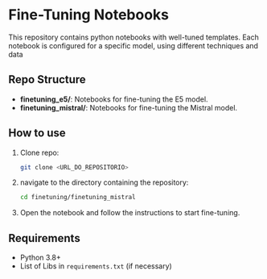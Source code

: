 # Fine-Tuning Notebooks

This repository contains python notebooks with well-tuned templates. Each notebook is configured for a specific model, using different techniques and data

## Repo Structure 

- **finetuning_e5/**: Notebooks for fine-tuning the E5 model.
- **finetuning_mistral/**: Notebooks for fine-tuning the Mistral model.

## How to use

1. Clone repo:
    ```sh
    git clone <URL_DO_REPOSITORIO>
    ```

2. navigate to the directory containing the repository: 
    ```sh
    cd finetuning/finetuning_mistral
    ```

3. Open the notebook and follow the instructions to start fine-tuning.

## Requirements

- Python 3.8+
- List of Libs in `requirements.txt` (if necessary)
